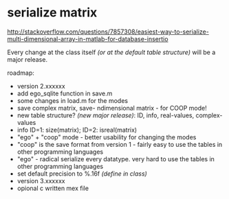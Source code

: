 # serialize matrix
http://stackoverflow.com/questions/7857308/easiest-way-to-serialize-multi-dimensional-array-in-matlab-for-database-insertio

Every change at the class itself _(or at the default table structure)_ will be a major release.

roadmap:  
* version 2.xxxxxx
 * add ego_sqlite function in save.m
 * some changes in load.m for the modes
 * save complex matrix, save- ndimensional matrix - for COOP mode!
  * new table structure? _(new major release)_: ID, info, real-values, complex-values
  * info ID=1: size(matrix); ID=2: isreal(matrix)
 * "ego" + "coop" mode - better usability for changing the modes
  * "coop" is the save format from version 1 - fairly easy to use the tables in other programming languages
  * "ego" - radical serialize every datatype. very hard to use the tables in other programming languages
 * set default precision to %.16f _(define in class)_
* version 3.xxxxxx
 * opional c written mex file
